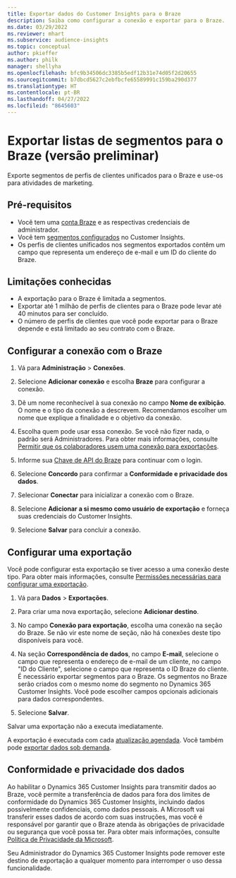 ```yaml
---
title: Exportar dados do Customer Insights para o Braze
description: Saiba como configurar a conexão e exportar para o Braze.
ms.date: 03/29/2022
ms.reviewer: mhart
ms.subservice: audience-insights
ms.topic: conceptual
author: pkieffer
ms.author: philk
manager: shellyha
ms.openlocfilehash: bfc9b34506dc3385b5edf12b31e74d05f2d20655
ms.sourcegitcommit: b7dbcd5627c2ebfbcfe65589991c159ba290d377
ms.translationtype: HT
ms.contentlocale: pt-BR
ms.lasthandoff: 04/27/2022
ms.locfileid: "8645603"
---
```

# <a name="export-segment-lists-to-braze-preview"></a>Exportar listas de segmentos para o Braze (versão preliminar)

Exporte segmentos de perfis de clientes unificados para o Braze e use-os para atividades de marketing.

## <a name="prerequisites"></a>Pré-requisitos

-   Você tem uma [conta Braze](https://www.braze.com/) e as respectivas credenciais de administrador.
-   Você tem [segmentos configurados](segments.md) no Customer Insights.
-   Os perfis de clientes unificados nos segmentos exportados contêm um campo que representa um endereço de e-mail e um ID do cliente do Braze. 

## <a name="known-limitations"></a>Limitações conhecidas

- A exportação para o Braze é limitada a segmentos.
- Exportar até 1 milhão de perfis de clientes para o Braze pode levar até 40 minutos para ser concluído. 
- O número de perfis de clientes que você pode exportar para o Braze depende e está limitado ao seu contrato com o Braze.

## <a name="set-up-connection-to-braze"></a>Configurar a conexão com o Braze

1. Vá para **Administração** > **Conexões**.

1. Selecione **Adicionar conexão** e escolha **Braze** para configurar a conexão.

1. Dê um nome reconhecível à sua conexão no campo **Nome de exibição**. O nome e o tipo da conexão a descrevem. Recomendamos escolher um nome que explique a finalidade e o objetivo da conexão.

1. Escolha quem pode usar essa conexão. Se você não fizer nada, o padrão será Administradores. Para obter mais informações, consulte [Permitir que os colaboradores usem uma conexão para exportações](connections.md#allow-contributors-to-use-a-connection-for-exports).

1. Informe sua [Chave de API do Braze](https://www.braze.com/docs/api/basics/) para continuar com o login. 

1. Selecione **Concordo** para confirmar a **Conformidade e privacidade dos dados**.

1. Selecionar **Conectar** para inicializar a conexão com o Braze.

1. Selecione **Adicionar a si mesmo como usuário de exportação** e forneça suas credenciais do Customer Insights.

1. Selecione **Salvar** para concluir a conexão.

## <a name="configure-an-export"></a>Configurar uma exportação

Você pode configurar esta exportação se tiver acesso a uma conexão deste tipo. Para obter mais informações, consulte [Permissões necessárias para configurar uma exportação](export-destinations.md#set-up-a-new-export).

1. Vá para **Dados** > **Exportações**.

1. Para criar uma nova exportação, selecione **Adicionar destino**.

1. No campo **Conexão para exportação**, escolha uma conexão na seção do Braze. Se não vir este nome de seção, não há conexões deste tipo disponíveis para você.  

3. Na seção **Correspondência de dados**, no campo **E-mail**, selecione o campo que representa o endereço de e-mail de um cliente, no campo "ID do Cliente", selecione o campo que representa o ID Braze do cliente. É necessário exportar segmentos para o Braze. Os segmentos no Braze serão criados com o mesmo nome do segmento no Dynamics 365 Customer Insights. Você pode escolher campos opcionais adicionais para dados correspondentes. 

1. Selecione **Salvar**.

Salvar uma exportação não a executa imediatamente.

A exportação é executada com cada [atualização agendada](system.md#schedule-tab). Você também pode [exportar dados sob demanda](export-destinations.md#run-exports-on-demand). 


## <a name="data-privacy-and-compliance"></a>Conformidade e privacidade dos dados

Ao habilitar o Dynamics 365 Customer Insights para transmitir dados ao Braze, você permite a transferência de dados para fora dos limites de conformidade do Dynamics 365 Customer Insights, incluindo dados possivelmente confidenciais, como dados pessoais. A Microsoft vai transferir esses dados de acordo com suas instruções, mas você é responsável por garantir que o Braze atenda às obrigações de privacidade ou segurança que você possa ter. Para obter mais informações, consulte [Política de Privacidade da Microsoft](https://go.microsoft.com/fwlink/?linkid=396732).

Seu Administrador do Dynamics 365 Customer Insights pode remover este destino de exportação a qualquer momento para interromper o uso dessa funcionalidade.
